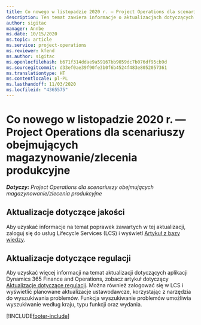 ```yaml
---
title: Co nowego w listopadzie 2020 r. — Project Operations dla scenariuszy obejmujących magazynowanie/zlecenia produkcyjne
description: Ten temat zawiera informacje o aktualizacjach dotyczących jakości dostępnych w wersji Project Operations z listopada 2020 r. w scenariuszach z magazynowaną produkcją.
author: sigitac
manager: Annbe
ms.date: 10/15/2020
ms.topic: article
ms.service: project-operations
ms.reviewer: kfend
ms.author: sigitac
ms.openlocfilehash: b671f314ddae9a59167bb9059dc7b076df95cb9d
ms.sourcegitcommit: d33ef0ae39f90fe3b0f6b4524f483e8052057361
ms.translationtype: HT
ms.contentlocale: pl-PL
ms.lasthandoff: 11/03/2020
ms.locfileid: "4365575"
---
```

# <a name="whats-new-november-2020---project-operations-for-stockedproduction-based-scenarios"></a>Co nowego w listopadzie 2020 r. — Project Operations dla scenariuszy obejmujących magazynowanie/zlecenia produkcyjne

_**Dotyczy:** Project Operations dla scenariuszy obejmujących magazynowanie/zlecenia produkcyjne_

## <a name="quality-updates"></a>Aktualizacje dotyczące jakości

Aby uzyskać informacje na temat poprawek zawartych w tej aktualizacji, zaloguj się do usług Lifecycle Services (LCS) i wyświetl [Artykuł z bazy wiedzy](https://fix.lcs.dynamics.com/Issue/Details?bugId=488609&amp;dbType=3&amp;qc=8251e8e1d5e2386de850599926c1adc3fec8e2ba25308036d22cdfe0a1c28fc7).

## <a name="regulatory-updates"></a>Aktualizacje dotyczące regulacji

Aby uzyskać więcej informacji na temat aktualizacji dotyczących aplikacji Dynamics 365 Finance and Operations, zobacz artykuł dotyczący [Aktualizacje dotyczące regulacji](https://docs.microsoft.com/dynamics365/finance/localizations/regulatory-updates). Można również zalogować się w LCS i wyświetlić planowane aktualizacje ustawodawcze, korzystając z narzędzia do wyszukiwania problemów. Funkcja wyszukiwanie problemów umożliwia wyszukiwanie według kraju, typu funkcji oraz wydania.


[!INCLUDE[footer-include](../../includes/footer-banner.md)]